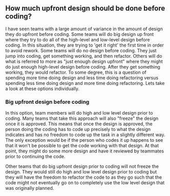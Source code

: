 ## How much upfront design should be done before coding?
I have seen teams with a large amount of variance in the amount of design they do upfront before coding. Some teams will do big design up front where they try to do all of the high-level and low-level design before coding. In this situation, they are trying to 'get it right' the first time in order to avoid rework. Some teams will do no design before coding. They just jump into coding, get something working, and then refactor. Others will do what is referred to more as "just enough design upfront" where they might do just enough high-level design before coding. After they get something working, they would refactor. To some degree, this is a question of spending more time doing design and less time doing refactoring versus spending less time doing design and more time doing refactoring. Lets take a look at these options individually.

### Big upfront design before coding
In this option, team members will do high and low level design prior to coding. Many teams that take this approach will also "freeze" the design once it is approved. This means that once the design is approved, the person doing the coding has to code up precisely to what the design indicates and has no freedom to code up the task in a slightly different way. The only exception would be if the person who codes it up happens to see that it won't be possible to get the code working with that design. At that point, they might do some more design and have it reviewed by teammates prior to continuing the code. 

Other teams that do big upfront design prior to coding will not freeze the design. They would still do high and low level design prior to coding but they will have the freedom to refactor the code to as they go such that the code might not eventually go on to completely use the low level design that was originally planned.
